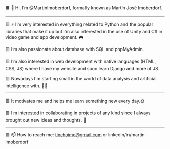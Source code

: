 
🟧 👋 Hi, I’m @MartinImoberdorf, formally known as Martín José Imoberdorf.

-----------------------------------------------------------------------------------------------------------------------------------------------------------------------------------

🟨 ⚡ I’m very interested in everything related to Python and the popular libraries that make it up but I'm also interested in the use of Unity and C# in video game and app development. 🎮

🟨 I’m also passionate about database with SQL and phpMyAdmin.

🟨 I’m also interested in web development with native languages (HTML, CSS, JS) where I have my website and soon learn Django and more of JS.

🟨 Nowadays I'm starting small in the world of data analysis and artificial intelligence with. 👩‍💻

-----------------------------------------------------------------------------------------------------------------------------------------------------------------------------------

🟩 It motivates me and helps me learn something new every day.🌞 

🟩 I’m interested in collaborating in projects of any kind since I always brought out new ideas and thoughts. 🧠

-----------------------------------------------------------------------------------------------------------------------------------------------------------------------------------

🟪 📫 How to reach me: tinchoimo@gmail.com  or linkedin/in/martin-imoberdorf
